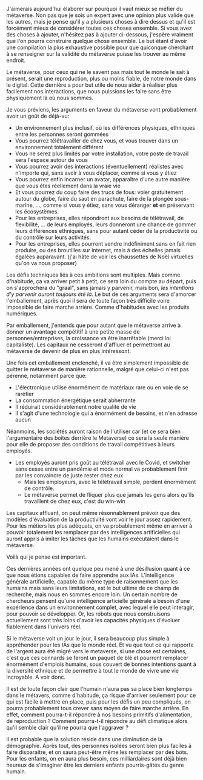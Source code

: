 J'aimerais aujourd'hui élaborer sur pourquoi il vaut mieux se méfier du métaverse. Non pas que je sois un expert avec une opinion plus valide que les autres, mais je pense qu'il y a plusieurs choses à dire dessus et qu'il est forcément mieux de considérer toutes ces choses ensemble. Si vous avez des choses à ajouter, n'hésitez pas à ajouter ci-dessous, j'espère vraiment que l'on pourra construire quelque chose ensemble. Le but étant d'avoir une compilation la plus exhaustive possible pour que quiconque cherchant à se renseigner sur la validité du métaverse puisse les trouver au même endroit.

Le métaverse, pour ceux qui ne le savent pas mais tout le monde le sait à présent, serait une reproduction, plus ou moins fiable, de notre monde dans le digital. Cette dernière a pour but utile de nous aider à réaliser plus facilement nos interactions, que nous puissions les faire sans être physiquement là où nous sommes.

Je vous préviens, les arguments en faveur du métaverse vont probablement avoir un goût de déjà-vu:
- Un environnement plus inclusif, où les différences physiques, ethniques entre les personnes seront gommées
- Vous pourrez télétravailler de chez vous, et vous trouver dans un environnement totalement différent
- Vous ne serez plus limités par votre installation, votre poste de travail sera l'espace autour de vous
- Vous pourrez avoir des interactions (éventuellement) réalistes avec n'importe qui, sans avoir à vous déplacer, comme si vous y étiez
- Vous pourrez enfin incarner un avatar, apparaître d'une autre manière que vous êtes réellement dans la vraie vie
- Et vous pourrez du coup faire des trucs de fous: voler gratuitement autour du globe, faire du saut en parachute, faire de la plongée sous-marine, ..., comme si vous y étiez, sans vous déranger **et** en préservant les écosystèmes.
- Pour les entreprises, elles répondront aux besoins de télétravail, de flexibilité, ... de leurs employés, leurs donneront une chance de gommer leurs différences ethniques, sans pour autant céder de la productivité ou du contrôle sur leurs activités.
- Pour les entreprises, elles pourront vendre indéfiniment sans en fait rien produire, ou des broutilles sur internet, mais à des échelles jamais égalées auparavant. (j'ai hâte de voir les chaussettes de Noël virtuelles qu'on va nous proposer)

Les défis techniques liés à ces ambitions sont multiples. Mais comme d'habitude, ça va arriver petit à petit, ce sera loin du compte au départ, puis on s'approchera du "graal", sans jamais y parvenir, mais bon, *les intentions d'y parvenir auront toujours été là*. Le but de ces arguments sera d'amorcer l'emballement, après quoi il sera de toute façon très difficile voire impossible de faire marche arrière. Comme d'habitudes avec les produits numériques.

Par emballement, j'entends que pour autant que le métaverse arrive à donner un avantage compétitif à une petite masse de personnes/entreprises, la croissance va être inarrêtable (merci loi capitaliste). Les capitaux ne cesseront d'affluer et permettront au métaverse de devenir de plus en plus *intéressant*.

Une fois cet emballement enclenché, il va être simplement impossible de quitter le métaverse de manière rationnelle, malgré que celui-ci n'est pas pérenne, notamment parce que:
- L'électronique utilise énormément de matériaux rare ou en voie de se raréfier
- La consommation énergétique serait abherrante
- Il réduirait considérablement notre qualité de vie
- Il s'agit d'une technologie qui a énormément de besoins, et n'en adresse aucun

Néanmoins, les sociétés auront raison de l'utiliser car (et ce sera bien l'argumentaire des boites derrière le Metaverse) ce sera la seule manière pour elle de proposer des conditions de travail compétitives à leurs employés.
- Les employés auront pris goût au télétravail avec le Covid, et switcher sans cesse entre un pandémie et mode normal va probablement finir par les convaincre de juste rester chez eux
  - Mais les employeurs, avec le télétravail simple, perdent énormément de contrôle.
  - Le métaverse permet de fliquer plus que jamais les gens alors qu'ils travaillent de chez eux, c'est du win-win

Les capitaux affluant, on peut même résonnablement prévoir que des modèles d'évaluation de la productivité vont voir le jour assez rapidement.
Pour les métiers les plus adéquats, on va probablement même en arriver à pouvoir totalement les remplacer par des intelligences artificielles qui auront appris à imiter les tâches que les humains exécutaient dans le métaverse.

Voilà qui je pense est important.

Ces dernières années ont quelque peu mené à une désillusion quant à ce que nous étions capables de faire apprendre aux IAs. L'intelligence générale artificielle, capable du même type de raisonnement que les humains mais sans leurs limitations, est le but ultime de ce champ de recherche, mais nous en sommes encore loin. Un certain nombre de chercheurs pensent qu'une intelligence articielle générale a besoin d'une expérience dans un environnement complet, avec lequel elle peut interagir, pour pouvoir se développer. Or, les robots que nous construisons actuellement sont très loins d'avoir les capacités physiques d'évoluer fiablement dans l'univers réel.

Si le métaverse voit un jour le jour, il sera beaucoup plus simple à appréhender pour les IAs que le monde réel. Et vu que tout ce qui rapporte de l'argent aura été migré vers le metaverse, si une chose est certaines, c'est que ces connards se feront un paquet de blé et pourront remplacer énormément d'emplois humains, sous couvert de bonnes intentions quant à la diversité ethnique et de permettre à tout le monde de vivre une vie incroyable. A voir donc.

Il est de toute façon clair que l'humain n'aura pas sa place bien longtemps dans le métavers, comme d'habitude, ça risque d'arriver seulement pour ce qui est facile à mettre en place, puis pour les défis un peu compliqués, on pourra probablement tous crever sans moyen de faire marche arrière. En effet, comment pourra-t-il répondre à nos besoins primitifs d'alimentation, de reproduction ? Comment pourra-t-il répondre au défi climatique alors qu'il semble clair qu'il ne pourra que l'aggraver ?

Il est probable que la solution réside dans une diminution de la démographie. Après tout, des personnes isolées seront bien plus faciles à faire disparaitre, et on saura peut-être même les remplacer par des bots. Pour les enfants, on en aura plus besoin, ces milliardaires sont déjà bien heureux de s'imaginer être les derniers enfants pourris-gâtés du genre humain.
